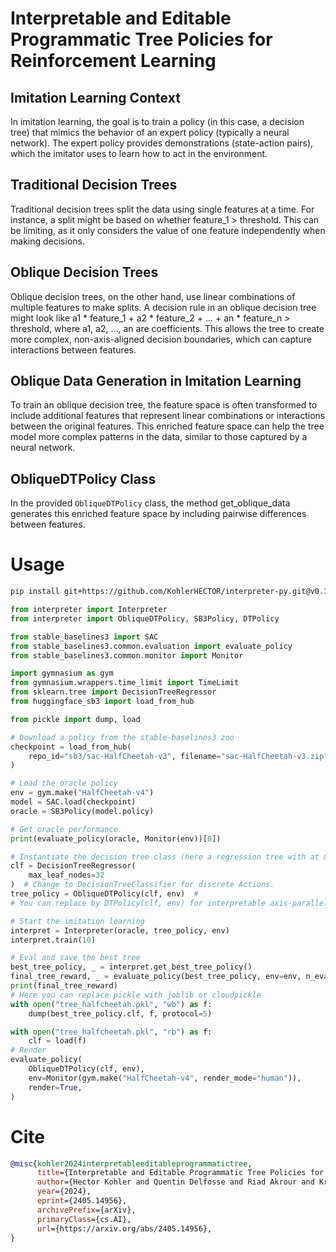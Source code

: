 # Interpretable and Editable Programmatic Tree Policies for Reinforcement Learning
## Imitation Learning Context
In imitation learning, the goal is to train a policy (in this case, a decision tree) that mimics the behavior of an expert policy (typically a neural network). The expert policy provides demonstrations (state-action pairs), which the imitator uses to learn how to act in the environment.

## Traditional Decision Trees
Traditional decision trees split the data using single features at a time. For instance, a split might be based on whether feature_1 > threshold. This can be limiting, as it only considers the value of one feature independently when making decisions.

## Oblique Decision Trees
Oblique decision trees, on the other hand, use linear combinations of multiple features to make splits. A decision rule in an oblique decision tree might look like a1 * feature_1 + a2 * feature_2 + ... + an * feature_n > threshold, where a1, a2, ..., an are coefficients. This allows the tree to create more complex, non-axis-aligned decision boundaries, which can capture interactions between features.

## Oblique Data Generation in Imitation Learning
To train an oblique decision tree, the feature space is often transformed to include additional features that represent linear combinations or interactions between the original features. This enriched feature space can help the tree model more complex patterns in the data, similar to those captured by a neural network.

## ObliqueDTPolicy Class
In the provided ```ObliqueDTPolicy``` class, the method get_oblique_data generates this enriched feature space by including pairwise differences between features.


# Usage
```bash
pip install git+https://github.com/KohlerHECTOR/interpreter-py.git@v0.1.2
```

```python
from interpreter import Interpreter
from interpreter import ObliqueDTPolicy, SB3Policy, DTPolicy

from stable_baselines3 import SAC
from stable_baselines3.common.evaluation import evaluate_policy
from stable_baselines3.common.monitor import Monitor

import gymnasium as gym
from gymnasium.wrappers.time_limit import TimeLimit
from sklearn.tree import DecisionTreeRegressor
from huggingface_sb3 import load_from_hub

from pickle import dump, load

# Download a policy from the stable-baselines3 zoo
checkpoint = load_from_hub(
    repo_id="sb3/sac-HalfCheetah-v3", filename="sac-HalfCheetah-v3.zip"
)

# Load the oracle policy
env = gym.make("HalfCheetah-v4")
model = SAC.load(checkpoint)
oracle = SB3Policy(model.policy)

# Get oracle performance
print(evaluate_policy(oracle, Monitor(env))[0])

# Instantiate the decision tree class (here a regression tree with at most 16 leaves)
clf = DecisionTreeRegressor(
    max_leaf_nodes=32
)  # Change to DecisionTreeClassifier for discrete Actions.
tree_policy = ObliqueDTPolicy(clf, env)  #
# You can replace by DTPolicy(clf, env) for interpretable axis-parallel DTs.

# Start the imitation learning
interpret = Interpreter(oracle, tree_policy, env)
interpret.train(10)

# Eval and save the best tree
best_tree_policy, _ = interpret.get_best_tree_policy()
final_tree_reward, _ = evaluate_policy(best_tree_policy, env=env, n_eval_episodes=10)
print(final_tree_reward)
# Here you can replace pickle with joblib or cloudpickle
with open("tree_halfcheetah.pkl", "wb") as f:
    dump(best_tree_policy.clf, f, protocol=5)

with open("tree_halfcheetah.pkl", "rb") as f:
    clf = load(f)
# Render
evaluate_policy(
    ObliqueDTPolicy(clf, env),
    env=Monitor(gym.make("HalfCheetah-v4", render_mode="human")),
    render=True,
)

```

# Cite
```bibtex
@misc{kohler2024interpretableeditableprogrammatictree,
      title={Interpretable and Editable Programmatic Tree Policies for Reinforcement Learning}, 
      author={Hector Kohler and Quentin Delfosse and Riad Akrour and Kristian Kersting and Philippe Preux},
      year={2024},
      eprint={2405.14956},
      archivePrefix={arXiv},
      primaryClass={cs.AI},
      url={https://arxiv.org/abs/2405.14956}, 
}
```